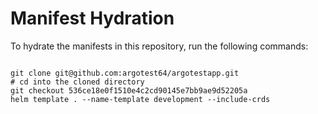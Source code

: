 
# Manifest Hydration

To hydrate the manifests in this repository, run the following commands:

```shell

git clone git@github.com:argotest64/argotestapp.git
# cd into the cloned directory
git checkout 536ce18e0f1510e4c2cd90145e7bb9ae9d52205a
helm template . --name-template development --include-crds
```